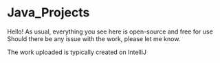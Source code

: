 # Java_Projects

Hello! As usual, everything you see here is open-source and free for use
Should there be any issue with the work, please let me know.

The work uploaded is typically created on IntelliJ
